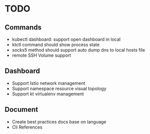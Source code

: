 # TODO

## Commands

* kubectl dashboard: support open dashboard in local
* ktctl command should show process state
* socks5 method should support auto dump dns to local hosts file
* remote SSH Volume support

## Dashboard

* Support Istio network management
* Support namespace resource visual topology
* Support kt virtualenv management

## Document

* Create best practices docs base on language
* Cli References